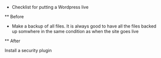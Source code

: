 * Checklist for putting a Wordpress live

** Before

+ Make a backup of all files. It is always good to have all the files backed up somwhere in the same condition as when the site goes live

** After

Install a security plugin